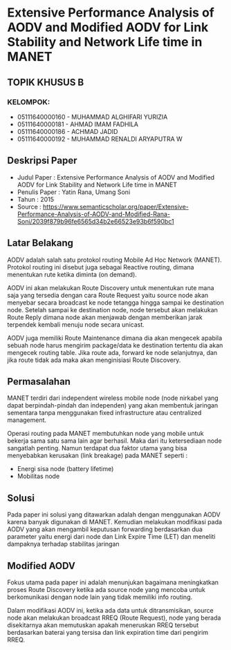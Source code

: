 # Extensive Performance Analysis of AODV and Modified AODV for Link Stability and Network Life time in MANET

## TOPIK KHUSUS B

### KELOMPOK:
*  05111640000160 - MUHAMMAD ALGHIFARI YURIZIA
*  05111640000181 - AHMAD IMAM FADHILA
*  05111640000186 - ACHMAD JADID
*  05111640000192 - MUHAMMAD RENALDI ARYAPUTRA W

## Deskripsi Paper
*  Judul Paper : Extensive Performance Analysis of AODV and Modified AODV for Link Stability and Network Life time in MANET
*  Penulis Paper : Yatin Rana, Umang Soni
*  Tahun : 2015
*  Source : https://www.semanticscholar.org/paper/Extensive-Performance-Analysis-of-AODV-and-Modified-Rana-Soni/2039f879b96fe6565d34b2e66523e93b6f590bc1


## Latar Belakang
AODV adalah salah satu protokol routing Mobile Ad Hoc Network (MANET). Protokol routing  ini disebut juga sebagai Reactive routing, dimana  menentukan rute ketika diminta (on demand).

AODV ini akan melakukan Route Discovery untuk menentukan rute mana saja yang tersedia dengan cara Route Request yaitu source node akan menyebar secara broadcast ke node tetangga hingga sampai ke destination node. Setelah sampai ke destination node, node tersebut akan melakukan Route Reply dimana node akan menjawab dengan memberikan jarak terpendek kembali menuju node secara unicast.

AODV juga memiliki Route Maintenance dimana dia akan mengecek apabila sebuah node harus mengirim package/data ke destination tertentu dia akan mengecek routing table. Jika route ada, forward ke node selanjutnya, dan jika route tidak ada maka akan menginisiasi Route Discovery.


## Permasalahan
MANET terdiri dari independent wireless mobile node (node nirkabel yang dapat berpindah-pindah dan independen) yang akan membentuk jaringan sementara tanpa menggunakan fixed infrastructure atau centralized management.

Operasi routing pada MANET membutuhkan node yang mobile untuk bekerja sama satu sama lain agar berhasil. Maka dari itu ketersediaan node sangatlah penting. Namun terdapat dua faktor utama yang bisa menyebabkan kerusakan (link breakage) pada MANET seperti :
*  Energi sisa node (battery lifetime)
*  Mobilitas node


## Solusi
Pada paper ini solusi yang ditawarkan adalah dengan menggunakan AODV karena banyak digunakan di MANET. Kemudian melakukan modifikasi pada AODV yang akan mengambil keputusan forwarding berdasarkan dua parameter yaitu energi dari node dan Link Expire Time (LET) dan meneliti dampaknya terhadap stabilitas jaringan


## Modified AODV
Fokus utama pada paper ini adalah menunjukan bagaimana meningkatkan proses Route Discovery ketika ada source node yang mencoba untuk berkomunikasi  dengan node lain yang tidak memiliki info routing.

Dalam modifikasi AODV ini, ketika ada data untuk ditransmisikan, source node akan melakukan broadcast RREQ (Route Request), node yang berada disekitarnya akan memutuskan apakah meneruskan RREQ tersebut berdasarkan baterai yang tersisa dan link expiration time dari pengirim RREQ.


##